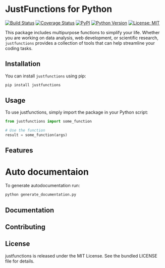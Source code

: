 # JustFunctions for Python

[![Build Status](https://img.shields.io/travis/com/justfunctions/justfunctions/main.svg?style=flat-square)](https://travis-ci.com/justfunctions/justfunctions)
[![Coverage Status](https://img.shields.io/codecov/c/github/justfunctions/justfunctions/main.svg?style=flat-square)](https://codecov.io/gh/justfunctions/justfunctions)
[![PyPI](https://img.shields.io/pypi/v/justfunctions.svg?style=flat-square)](https://pypi.org/project/justfunctions/)
[![Python Version](https://img.shields.io/pypi/pyversions/justfunctions.svg?style=flat-square)](https://pypi.org/project/justfunctions/)
[![License: MIT](https://img.shields.io/badge/License-MIT-yellow.svg?style=flat-square)](https://opensource.org/licenses/MIT)

This package includes multipurpose functions to simplify your life. Whether you are working on data analysis, web development, or scientific research, `justfunctions` provides a collection of tools that can help streamline your coding tasks.

## Installation

You can install `justfunctions` using pip:

```bash
pip install justfunctions
```

## Usage

To use justfunctions, simply import the package in your Python script:

```python
from justfunctions import some_function

# Use the function
result = some_function(args)
```

## Features

# Auto documentaion

To generate autodocumentation run:

```python
python generate_documentation.py
```


## Documentation

## Contributing

## License
justfunctions is released under the MIT License. See the bundled LICENSE file for details.